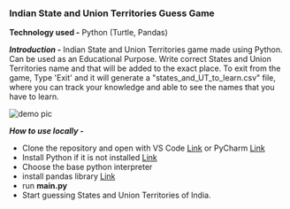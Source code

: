 ### Indian State and Union Territories Guess Game
**Technology used -**  Python (Turtle, Pandas)

***Introduction -***
	Indian State and Union Territories game made using Python. Can be used as an Educational Purpose. Write correct States and Union Territories name and that will be added to the exact place. To exit from the game, Type 'Exit' and it will generate a "states_and_UT_to_learn.csv" file, where you can track your knowledge and able to see the names that you have to learn.

![demo pic](https://i.ibb.co/fSbJkG1/demo.png)
	
***How to use  locally -*** 

 - Clone the repository and open with VS Code [Link](https://code.visualstudio.com/download) or PyCharm  [Link](https://www.jetbrains.com/pycharm/download/#section=windows)
 - Install Python if it is not installed [Link](https://www.python.org/downloads/)
 - Choose the base python interpreter
 - install pandas library [Link](https://pandas.pydata.org/getting_started.html)
 - run **main.py**
 - Start guessing States and Union Territories of India.
